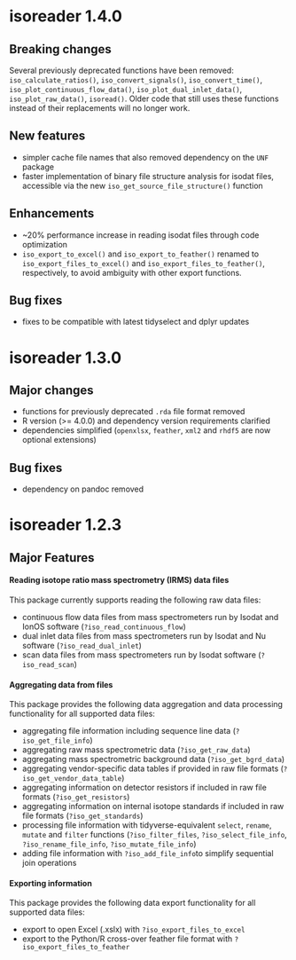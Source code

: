 # isoreader 1.4.0

## Breaking changes

Several previously deprecated functions have been removed: `iso_calculate_ratios()`, `iso_convert_signals()`, `iso_convert_time()`, `iso_plot_continuous_flow_data()`, `iso_plot_dual_inlet_data()`, `iso_plot_raw_data()`, `isoread()`. Older code that still uses these functions instead of their replacements will no longer work.

## New features

* simpler cache file names that also removed dependency on the `UNF` package
* faster implementation of binary file structure analysis for isodat files, accessible via the new `iso_get_source_file_structure()` function

## Enhancements

* ~20% performance increase in reading isodat files through code optimization
* `iso_export_to_excel()` and `iso_export_to_feather()` renamed to `iso_export_files_to_excel()` and `iso_export_files_to_feather()`, respectively, to avoid ambiguity with other export functions.

## Bug fixes

* fixes to be compatible with latest tidyselect and dplyr updates


# isoreader 1.3.0

## Major changes

 - functions for previously deprecated `.rda` file format removed
 - R version (>= 4.0.0) and dependency version requirements clarified
 - dependencies simplified (`openxlsx`, `feather`, `xml2` and `rhdf5` are now optional extensions)

## Bug fixes

 - dependency on pandoc removed

# isoreader 1.2.3

## Major Features

#### Reading isotope ratio mass spectrometry (IRMS) data files

This package currently supports reading the following raw data files:

 - continuous flow data files from mass spectrometers run by Isodat and IonOS software (`?iso_read_continuous_flow`)
 - dual inlet data files from mass spectrometers run by Isodat and Nu software (`?iso_read_dual_inlet`)
 - scan data files from mass spectrometers run by Isodat software (`?iso_read_scan`)

#### Aggregating data from files

This package provides the following data aggregation and data processing functionality for all supported data files:

 - aggregating file information including sequence line data (`?iso_get_file_info`)
 - aggregating raw mass spectrometric data (`?iso_get_raw_data`)
 - aggregating mass spectrometric background data (`?iso_get_bgrd_data`)
 - aggregating vendor-specific data tables if provided in raw file formats (`?iso_get_vendor_data_table`)
 - aggregating information on detector resistors if included in raw file formats (`?iso_get_resistors`)
 - aggregating information on internal isotope standards if included in raw file formats (`?iso_get_standards`)
 - processing file information with tidyverse-equivalent `select`, `rename`, `mutate` and `filter` functions (`?iso_filter_files`, `?iso_select_file_info`, `?iso_rename_file_info`, `?iso_mutate_file_info`)
 - adding file information with `?iso_add_file_info`to simplify sequential join operations


#### Exporting information

This package provides the following data export functionality for all supported data files:

 - export to open Excel (.xslx) with `?iso_export_files_to_excel`
 - export to the Python/R cross-over feather file format with `?iso_export_files_to_feather`
 